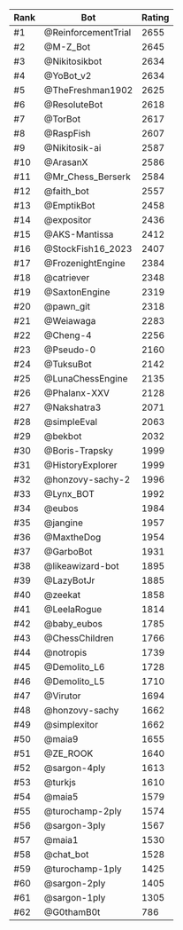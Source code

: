 Rank|Bot|Rating
---|---|---
#1|@ReinforcementTrial|2655
#2|@M-Z_Bot|2645
#3|@Nikitosikbot|2634
#4|@YoBot_v2|2634
#5|@TheFreshman1902|2625
#6|@ResoluteBot|2618
#7|@TorBot|2617
#8|@RaspFish|2607
#9|@Nikitosik-ai|2587
#10|@ArasanX|2586
#11|@Mr_Chess_Berserk|2584
#12|@faith_bot|2557
#13|@EmptikBot|2458
#14|@expositor|2436
#15|@AKS-Mantissa|2412
#16|@StockFish16_2023|2407
#17|@FrozenightEngine|2384
#18|@catriever|2348
#19|@SaxtonEngine|2319
#20|@pawn_git|2318
#21|@Weiawaga|2283
#22|@Cheng-4|2256
#23|@Pseudo-0|2160
#24|@TuksuBot|2142
#25|@LunaChessEngine|2135
#26|@Phalanx-XXV|2128
#27|@Nakshatra3|2071
#28|@simpleEval|2063
#29|@bekbot|2032
#30|@Boris-Trapsky|1999
#31|@HistoryExplorer|1999
#32|@honzovy-sachy-2|1996
#33|@Lynx_BOT|1992
#34|@eubos|1984
#35|@jangine|1957
#36|@MaxtheDog|1954
#37|@GarboBot|1931
#38|@likeawizard-bot|1895
#39|@LazyBotJr|1885
#40|@zeekat|1858
#41|@LeelaRogue|1814
#42|@baby_eubos|1785
#43|@ChessChildren|1766
#44|@notropis|1739
#45|@Demolito_L6|1728
#46|@Demolito_L5|1710
#47|@Virutor|1694
#48|@honzovy-sachy|1662
#49|@simplexitor|1662
#50|@maia9|1655
#51|@ZE_ROOK|1640
#52|@sargon-4ply|1613
#53|@turkjs|1610
#54|@maia5|1579
#55|@turochamp-2ply|1574
#56|@sargon-3ply|1567
#57|@maia1|1530
#58|@chat_bot|1528
#59|@turochamp-1ply|1425
#60|@sargon-2ply|1405
#61|@sargon-1ply|1305
#62|@G0thamB0t|786
